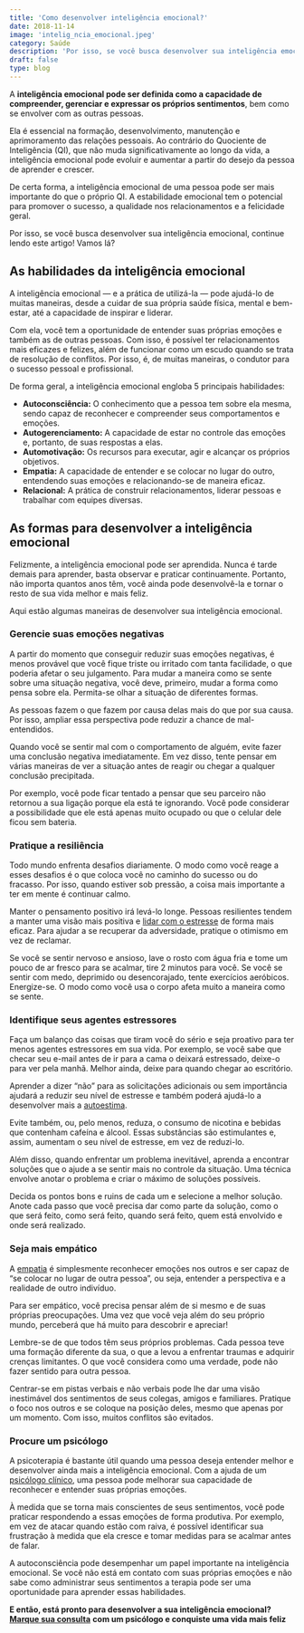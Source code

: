 ```yaml
---
title: 'Como desenvolver inteligência emocional?'
date: 2018-11-14
image: 'intelig_ncia_emocional.jpeg'
category: Saúde
description: 'Por isso, se você busca desenvolver sua inteligência emocional, continue lendo este artigo! Vamos lá?'
draft: false
type: blog
---
```


A **inteligência emocional pode ser definida como a capacidade de compreender, gerenciar e expressar os próprios sentimentos**, bem como se envolver com as outras pessoas.

Ela é essencial na formação, desenvolvimento, manutenção e aprimoramento das relações pessoais. Ao contrário do Quociente de Inteligência (QI), que não muda significativamente ao longo da vida, a inteligência emocional pode evoluir e aumentar a partir do desejo da pessoa de aprender e crescer.

De certa forma, a inteligência emocional de uma pessoa pode ser mais importante do que o próprio QI. A estabilidade emocional tem o potencial para promover o sucesso, a qualidade nos relacionamentos e a felicidade geral.

Por isso, se você busca desenvolver sua inteligência emocional, continue lendo este artigo! Vamos lá?

## As habilidades da inteligência emocional

A inteligência emocional — e a prática de utilizá-la — pode ajudá-lo de muitas maneiras, desde a cuidar de sua própria saúde física, mental e bem-estar, até a capacidade de inspirar e liderar.

Com ela, você tem a oportunidade de entender suas próprias emoções e também as de outras pessoas. Com isso, é possível ter relacionamentos mais eficazes e felizes, além de funcionar como um escudo quando se trata de resolução de conflitos. Por isso, é, de muitas maneiras, o condutor para o sucesso pessoal e profissional.

De forma geral, a inteligência emocional engloba 5 principais habilidades:

- **Autoconsciência:** O conhecimento que a pessoa tem sobre ela mesma, sendo capaz de reconhecer e compreender seus comportamentos e emoções.
- **Autogerenciamento:** A capacidade de estar no controle das emoções e, portanto, de suas respostas a elas.
- **Automotivação:** Os recursos para executar, agir e alcançar os próprios objetivos.
- **Empatia:** A capacidade de entender e se colocar no lugar do outro, entendendo suas emoções e relacionando-se de maneira eficaz.
- **Relacional:** A prática de construir relacionamentos, liderar pessoas e trabalhar com equipes diversas.

## As formas para desenvolver a inteligência emocional

Felizmente, a inteligência emocional pode ser aprendida. Nunca é tarde demais para aprender, basta observar e praticar continuamente. Portanto, não importa quantos anos têm, você ainda pode desenvolvê-la e tornar o resto de sua vida melhor e mais feliz.

Aqui estão algumas maneiras de desenvolver sua inteligência emocional.

### Gerencie suas emoções negativas

A partir do momento que conseguir reduzir suas emoções negativas, é menos provável que você fique triste ou irritado com tanta facilidade, o que poderia afetar o seu julgamento. Para mudar a maneira como se sente sobre uma situação negativa, você deve, primeiro, mudar a forma como pensa sobre ela. Permita-se olhar a situação de diferentes formas.

As pessoas fazem o que fazem por causa delas mais do que por sua causa. Por isso, ampliar essa perspectiva pode reduzir a chance de mal-entendidos.

Quando você se sentir mal com o comportamento de alguém, evite fazer uma conclusão negativa imediatamente. Em vez disso, tente pensar em várias maneiras de ver a situação antes de reagir ou chegar a qualquer conclusão precipitada.

Por exemplo, você pode ficar tentado a pensar que seu parceiro não retornou a sua ligação porque ela está te ignorando. Você pode considerar a possibilidade que ele está apenas muito ocupado ou que o celular dele ficou sem bateria.

### Pratique a resiliência

Todo mundo enfrenta desafios diariamente. O modo como você reage a esses desafios é o que coloca você no caminho do sucesso ou do fracasso. Por isso, quando estiver sob pressão, a coisa mais importante a ter em mente é continuar calmo.

Manter o pensamento positivo irá levá-lo longe. Pessoas resilientes tendem a manter uma visão mais positiva e [lidar com o estresse](/5-maneiras-de-se-controlar-o-estresse/) de forma mais eficaz. Para ajudar a se recuperar da adversidade, pratique o otimismo em vez de reclamar.

Se você se sentir nervoso e ansioso, lave o rosto com água fria e tome um pouco de ar fresco para se acalmar, tire 2 minutos para você. Se você se sentir com medo, deprimido ou desencorajado, tente exercícios aeróbicos. Energize-se. O modo como você usa o corpo afeta muito a maneira como se sente.

### Identifique seus agentes estressores

Faça um balanço das coisas que tiram você do sério e seja proativo para ter menos agentes estressores em sua vida. Por exemplo, se você sabe que checar seu e-mail antes de ir para a cama o deixará estressado, deixe-o para ver pela manhã. Melhor ainda, deixe para quando chegar ao escritório.

Aprender a dizer “não” para as solicitações adicionais ou sem importância ajudará a reduzir seu nível de estresse e também poderá ajudá-lo a desenvolver mais a [autoestima](/como-aumentar-a-autoestima/).

Evite também, ou, pelo menos, reduza, o consumo de nicotina e bebidas que contenham cafeína e álcool. Essas substâncias são estimulantes e, assim, aumentam o seu nível de estresse, em vez de reduzi-lo.

Além disso, quando enfrentar um problema inevitável, aprenda a encontrar soluções que o ajude a se sentir mais no controle da situação. Uma técnica envolve anotar o problema e criar o máximo de soluções possíveis.

Decida os pontos bons e ruins de cada um e selecione a melhor solução. Anote cada passo que você precisa dar como parte da solução, como o que será feito, como será feito, quando será feito, quem está envolvido e onde será realizado.

### Seja mais empático

A [empatia](/empatia-voce-sabe-lidar-com-a-diversidade/) é simplesmente reconhecer emoções nos outros e ser capaz de “se colocar no lugar de outra pessoa”, ou seja, entender a perspectiva e a realidade de outro indivíduo.

Para ser empático, você precisa pensar além de si mesmo e de suas próprias preocupações. Uma vez que você veja além do seu próprio mundo, perceberá que há muito para descobrir e apreciar!

Lembre-se de que todos têm seus próprios problemas. Cada pessoa teve uma formação diferente da sua, o que a levou a enfrentar traumas e adquirir crenças limitantes. O que você considera como uma verdade, pode não fazer sentido para outra pessoa.

Centrar-se em pistas verbais e não verbais pode lhe dar uma visão inestimável dos sentimentos de seus colegas, amigos e familiares. Pratique o foco nos outros e se coloque na posição deles, mesmo que apenas por um momento. Com isso, muitos conflitos são evitados.

### Procure um psicólogo

A psicoterapia é bastante útil quando uma pessoa deseja entender melhor e desenvolver ainda mais a inteligência emocional. Com a ajuda de um [psicólogo clínico](/pra-que-serve-um-psicologo-clinico/), uma pessoa pode melhorar sua capacidade de reconhecer e entender suas próprias emoções.

À medida que se torna mais conscientes de seus sentimentos, você pode praticar respondendo a essas emoções de forma produtiva. Por exemplo, em vez de atacar quando estão com raiva, é possível identificar sua frustração à medida que ela cresce e tomar medidas para se acalmar antes de falar.

A autoconsciência pode desempenhar um papel importante na inteligência emocional. Se você não está em contato com suas próprias emoções e não sabe como administrar seus sentimentos a terapia pode ser uma oportunidade para aprender essas habilidades.

**E então, está pronto para desenvolver a sua inteligência emocional?** [**Marque sua consulta**](/contato/) **com um psicólogo e conquiste uma vida mais feliz**

